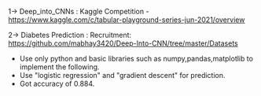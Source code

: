 1-> Deep_into_CNNs : Kaggle Competition - https://www.kaggle.com/c/tabular-playground-series-jun-2021/overview

2-> Diabetes Prediction : Recruitment: https://github.com/mabhay3420/Deep-Into-CNN/tree/master/Datasets
   - Use only python and basic libraries such as numpy,pandas,matplotlib to implement the following.
   - Use "logistic regression" and "gradient descent" for prediction.
   - Got accuracy of 0.884.
